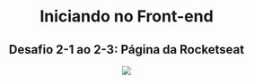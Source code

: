<h1 align="center">Iniciando no Front-end</h1>

<h2 align="center">Desafio 2-1 ao 2-3: Página da Rocketseat</h2>

<p align="center">
  <img src="https://user-images.githubusercontent.com/48728541/84934357-955dba80-b0ad-11ea-8364-0261c09d7aff.png" />
</p>




